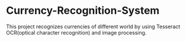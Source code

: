 # Currency-Recognition-System
This project recognizes currencies of different world by using Tesseract OCR(optical character recognition) and image processing. 
